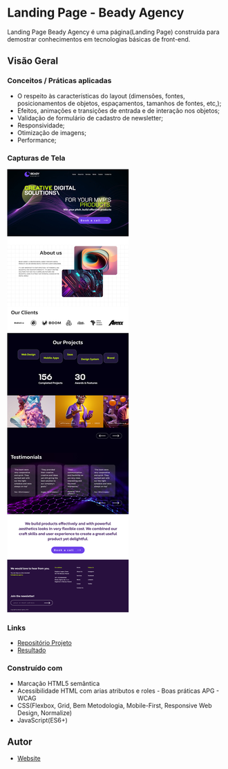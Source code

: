 # Landing Page - Beady Agency

Landing Page Beady Agency é uma página(Landing Page) construída para demostrar conhecimentos em tecnologias básicas de front-end.

## Visão Geral

### Conceitos / Práticas aplicadas

 - O respeito às características do layout (dimensões, fontes, posicionamentos de objetos, espaçamentos, tamanhos de fontes, etc,);
- Efeitos, animações e transições de entrada e de interação nos objetos;
- Validação de formulário de cadastro de newsletter;
- Responsividade;
- Otimização de imagens;
- Performance;

### Capturas de Tela

![](./images/result-desktop.png)

### Links

 - [Repositório Projeto](https://github.com/Samuel-Amaro/beady-agency)
 - [Resultado](https://beady-agency.vercel.app/)

### Construído com

- Marcação HTML5 semântica
- Acessibilidade HTML com arias atributos e roles - Boas práticas APG - WCAG
- CSS(Flexbox, Grid, Bem Metodologia, Mobile-First, Responsive Web Design, Normalize)
- JavaScript(ES6+)

## Autor

- [Website](https://samuel-amaro.github.io/portfolio-web/)

